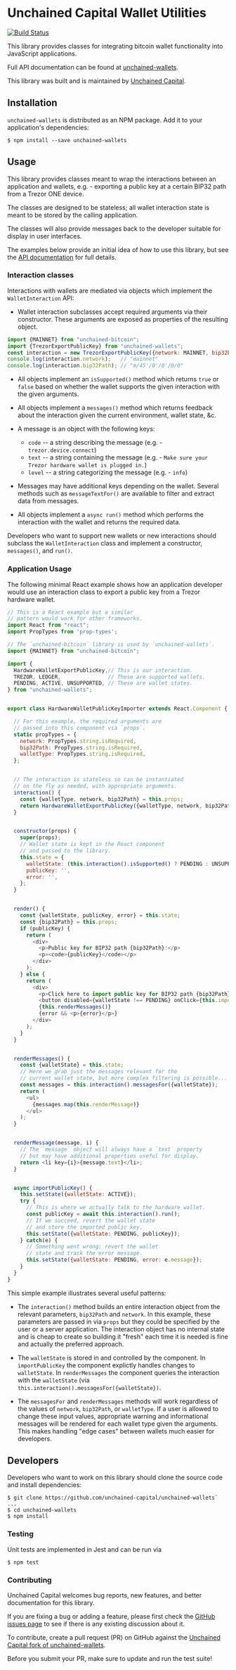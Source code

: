 # Unchained Capital Wallet Utilities

[![Build Status](https://travis-ci.com/unchained-capital/unchained-wallets.svg?branch=master)](https://travis-ci.com/unchained-capital/unchained-wallets)

This library provides classes for integrating bitcoin wallet
functionality into JavaScript applications.

Full API documentation can be found at
[unchained-wallets](https://unchained-capital.github.io/unchained-wallets).

This library was built and is maintained by [Unchained
Capital](https://www.unchained-capital.com).

## Installation

`unchained-wallets` is distributed as an NPM package.  Add it to your
application's dependencies:

```
$ npm install --save unchained-wallets
```

## Usage

This library provides classes meant to wrap the interactions between
an application and wallets, e.g. - exporting a public key at a certain
BIP32 path from a Trezor ONE device.

The classes are designed to be stateless; all wallet interaction state
is meant to be stored by the calling application.

The classes will also provide messages back to the developer suitable
for display in user interfaces.

The examples below provide an initial idea of how to use this library,
but see the [API
documentation](https://unchained-capital.github.io/unchained-wallets)
for full details.

### Interaction classes

Interactions with wallets are mediated via objects which implement the
`WalletInteraction` API:

* Wallet interaction subclasses accept required arguments via their
  constructor.  These arguments are exposed as properties of the
  resulting object.

```javascript
import {MAINNET} from "unchained-bitcoin";
import {TrezorExportPublicKey} from "unchained-wallets";
const interaction = new TrezorExportPublicKey({network: MAINNET, bip32Path: "m/45'/0'/0'/0/0"});
console.log(interaction.network);   // "mainnet"
console.log(interaction.bip32Path); // "m/45'/0'/0'/0/0"
```

* All objects implement an `isSupported()` method which returns `true`
  or `false` based on whether the wallet supports the given
  interaction with the given arguments.

* All objects implement a `messages()` method which returns feedback
  about the interaction given the current environment, wallet state,
  &c.

* A message is an object with the following keys:

  * `code` -- a string describing the message (e.g. - `trezor.device.connect`)
  * `text` -- a string containing the message (e.g. - `Make sure your Trezor hardware wallet is plugged in.`)
  * `level` -- a string categorizing the message (e.g. - `info`)
  
* Messages may have additional keys depending on the wallet.  Several
  methods such as `messageTextFor()` are available to filter and
  extract data from messages.

* All objects implement a `async run()` method which performs the
  interaction with the wallet and returns the required data.
  
Developers who want to support new wallets or new interactions should
subclass the `WalletInteraction` class and implement a constructor,
`messages()`, and `run()`.

### Application Usage

The following minimal React example shows how an application developer
would use an interaction class to export a public key from a Trezor
hardware wallet.

```javascript
// This is a React example but a similar
// pattern would work for other frameworks.
import React from "react";
import PropTypes from 'prop-types';

// The `unchained-bitcoin` library is used by `unchained-wallets`.
import {MAINNET} from "unchained-bitcoin";

import {
  HardwareWalletExportPublicKey,// This is our interaction.
  TREZOR, LEDGER,               // These are supported wallets.
  PENDING, ACTIVE, UNSUPPORTED, // These are wallet states.
} from "unchained-wallets";


export class HardwareWalletPublicKeyImporter extends React.Component {

  // For this example, the required arguments are
  // passed into this component via `props`.
  static propTypes = {
    network: PropTypes.string.isRequired,
    bip32Path: PropTypes.string.isRequired,
	walletType: PropTypes.string.isRequired,
  };


  // The interaction is stateless so can be instantiated
  // on the fly as needed, with appropriate arguments.
  interaction() {
    const {walletType, network, bip32Path} = this.props;
    return HardwareWalletExportPublicKey({walletType, network, bip32Path});
  }


  constructor(props) {
    super(props);
    // Wallet state is kept in the React component
    // and passed to the library.
    this.state = {
      walletState: (this.interaction().isSupported() ? PENDING : UNSUPPORTED),
      publicKey: '',
      error: '',
    };
  }


  render() {
    const {walletState, publicKey, error} = this.state;
    const {bip32Path} = this.props;
    if (publicKey) {
      return (
        <div>
          <p>Public key for BIP32 path {bip32Path}:</p>
          <p><code>{publicKey}</code></p>
        </div>
      );
    } else {
      return (
        <div>
          <p>Click here to import public key for BIP32 path {bip32Path}.</p>
          <button disabled={walletState !== PENDING} onClick={this.importPublicKey}>Import Public Key</buttton>
          {this.renderMessages()}
          {error && <p>{error}</p>}
        </div>
      );
    }
  }


  renderMessages() {
    const {walletState} = this.state;
    // Here we grab just the messages relevant for the
    // current wallet state, but more complex filtering is possible...
    const messages = this.interaction().messagesFor({walletState});
    return (
      <ul>
        {messages.map(this.renderMessage)}
      </ul>
    );
  }


  renderMessage(message, i) {
    // The `message` object will always have a `text` property
    // but may have additional properties useful for display.
    return <li key={i}>{message.text}</li>;
  }


  async importPublicKey() {
    this.setState({walletState: ACTIVE});
    try {
      // This is where we actually talk to the hardware wallet.
      const publicKey = await this.interaction().run();
      // If we succeed, revert the wallet state
	  // and store the imported public key.
      this.setState({walletState: PENDING, publicKey});
    } catch(e) {
      // Something went wrong; revert the wallet
	  // state and track the error message.
      this.setState({walletState: PENDING, error: e.message});
    }
  }
}
```

This simple example illustrates several useful patterns:

* The `interaction()` method builds an entire interaction object from
  the relevant parameters, `bip32Path` and `network`.  In this
  example, these parameters are passed in via `props` but they could
  be specified by the user or a server application.  The interaction
  object has no internal state and is cheap to create so building it
  "fresh" each time it is needed is fine and actually the preferred
  approach.

* The `walletState` is stored in and controlled by the component.  In
  `importPublicKey` the component explictly handles changes to
  `walletState`.  In `renderMessages` the component queries the
  interaction with the `walletState` (via
  `this.interaction().messagesFor({walletState})`.

* The `messagesFor` and `renderMessages` methods will work regardless
  of the values of `network`, `bip32Path`, or `walletType`.  If a user
  is allowed to change these input values, appropriate warning and
  informational messages will be rendered for each wallet type given
  the arguments.  This makes handling "edge cases" between wallets
  much easier for developers.

## Developers

Developers who want to work on this library should clone the source
code and install dependencies:

```
$ git clone https://github.com/unchained-capital/unchained-wallets`
...
$ cd unchained-wallets
$ npm install
```

### Testing

Unit tests are implemented in Jest and can be run via

```
$ npm test
```

### Contributing

Unchained Capital welcomes bug reports, new features, and better documentation for this library.

If you are fixing a bug or adding a feature, please first check the [GitHub issues page](https://github.com/unchained-capital/unchained-wallets/issues) to see if there is any existing discussion about it.

To contribute, create a pull request (PR) on GitHub against the [Unchained Capital fork of unchained-wallets](https://github.com/unchained-capital/unchained-wallets).

Before you submit your PR, make sure to update and run the test suite!
